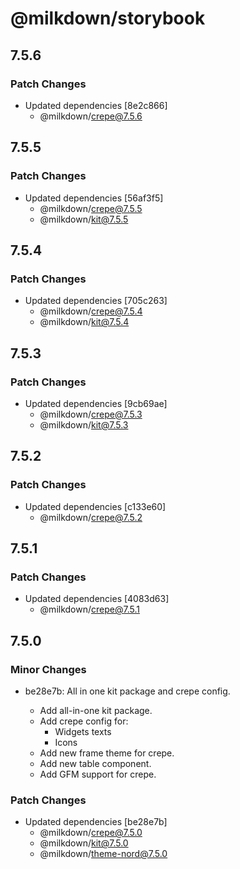 # @milkdown/storybook

## 7.5.6

### Patch Changes

- Updated dependencies [8e2c866]
  - @milkdown/crepe@7.5.6

## 7.5.5

### Patch Changes

- Updated dependencies [56af3f5]
  - @milkdown/crepe@7.5.5
  - @milkdown/kit@7.5.5

## 7.5.4

### Patch Changes

- Updated dependencies [705c263]
  - @milkdown/crepe@7.5.4
  - @milkdown/kit@7.5.4

## 7.5.3

### Patch Changes

- Updated dependencies [9cb69ae]
  - @milkdown/crepe@7.5.3
  - @milkdown/kit@7.5.3

## 7.5.2

### Patch Changes

- Updated dependencies [c133e60]
  - @milkdown/crepe@7.5.2

## 7.5.1

### Patch Changes

- Updated dependencies [4083d63]
  - @milkdown/crepe@7.5.1

## 7.5.0

### Minor Changes

- be28e7b: All in one kit package and crepe config.

  - Add all-in-one kit package.
  - Add crepe config for:
    - Widgets texts
    - Icons
  - Add new frame theme for crepe.
  - Add new table component.
  - Add GFM support for crepe.

### Patch Changes

- Updated dependencies [be28e7b]
  - @milkdown/crepe@7.5.0
  - @milkdown/kit@7.5.0
  - @milkdown/theme-nord@7.5.0
